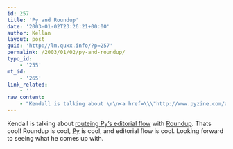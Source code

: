 ```yaml
---
id: 257
title: 'Py and Roundup'
date: '2003-01-02T23:26:21+00:00'
author: Kellan
layout: post
guid: 'http://lm.quxx.info/?p=257'
permalink: /2003/01/02/py-and-roundup/
typo_id:
    - '255'
mt_id:
    - '265'
link_related:
    - ''
raw_content:
    - "Kendall is talking about \r\n<a href=\\\"http://www.pyzine.com/archives.phtml?a=000078&b=3\\\">\r\nrouteing Py\\'s editorial flow</a> with \r\n<a href=\\\"http://lfw.org/ping/roundup.html\\\">Roundup</a>.  Thats cool!\r\n Roundup is cool, <a href=\\\"http://www.pyzine.com\\\">Py</a> is cool, and editorial flow is cool.  Looking forward to\r\n seeing what he comes up with."
---
```


Kendall is talking about [routeing Py’s editorial flow](http://www.pyzine.com/archives.phtml?a=000078&b=3) with [Roundup](http://lfw.org/ping/roundup.html). Thats cool! Roundup is cool, [Py](http://www.pyzine.com) is cool, and editorial flow is cool. Looking forward to seeing what he comes up with.